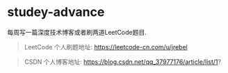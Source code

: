 # studey-advance
每周写一篇深度技术博客或者刷两道LeetCode题目.

> LeetCode 个人刷题地址: https://leetcode-cn.com/u/jrebel

> CSDN     个人博客地址: https://blog.csdn.net/qq_37977176/article/list/1?

